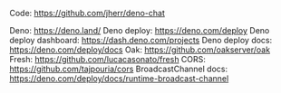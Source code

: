 Code: https://github.com/jherr/deno-chat

Deno: https://deno.land/
Deno deploy: https://deno.com/deploy
Deno deploy dashboard: https://dash.deno.com/projects
Deno deploy docs: https://deno.com/deploy/docs
Oak: https://github.com/oakserver/oak
Fresh: https://github.com/lucacasonato/fresh
CORS: https://github.com/tajpouria/cors
BroadcastChannel docs: https://deno.com/deploy/docs/runtime-broadcast-channel
